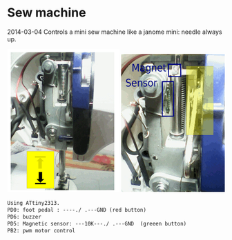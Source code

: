 Sew machine
===========

2014-03-04
Controls a mini sew machine like a janome mini: needle always up.


![screenShot upDown](docs/anim/upDown/up-down.gif)
![ScreenShot sequence](docs/anim/seq.gif)


```
Using ATtiny2313.
PD0: foot pedal : ----./ .---GND (red button)
PD6: buzzer
PD5: Magnetic sensor: ---10K---./ .---GND  (greeen button)
PB2: pwm motor control


